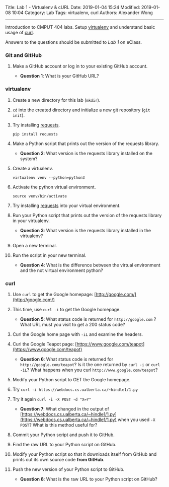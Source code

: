 Title: Lab 1 - Virtualenv & cURL
Date: 2019-01-04 15:24
Modified: 2019-01-08 10:04
Category: Lab
Tags: virtualenv, curl
Authors: Alexander Wong

----

Introduction to CMPUT 404 labs. Setup [virtualenv](https://docs.python-guide.org/dev/virtualenvs/) and understand basic usage of [curl](https://curl.haxx.se/).

Answers to the questions should be submitted to *Lab 1* on eClass.

### Git and GitHub

1. Make a GitHub account or log in to your existing GitHub account.

    * **Question 1**: What is your GitHub URL?

### virtualenv

1. Create a new directory for this lab (`mkdir`).
1. `cd` into the created directory and initialize a new git repository (`git init`).
1. Try installing [requests](https://pypi.org/project/requests/).

    `pip install requests`

1. Make a Python script that prints out the version of the requests library.

    * **Question 2**: What version is the requests library installed on the system?

1. Create a virtualenv.

    `virtualenv venv --python=python3`

1. Activate the python virtual environment.

    `source venv/bin/activate`

1. Try installing [requests](https://pypi.org/project/requests/) into your virtual environment.
1. Run your Python script that prints out the version of the requests library in your virtualenv.

    * **Question 3**: What version is the requests library installed in the virtualenv?

1. Open a new terminal.
1. Run the script in your new terminal.

    * **Question 4**: What is the difference between the virtual environment and the not virtual environment python?

### curl

1. Use `curl` to get the Google homepage: [http://google.com/](http://google.com/)
1. This time, use `curl -i` to get the Google homepage.

    * **Question 5**: What status code is returned for `http://google.com` ? What URL must you visit to get a 200 status code?

1. Curl the Google home page with `-iL` and examine the headers.
1. Curl the Google Teapot page: [https://www.google.com/teapot](https://www.google.com/teapot)

    * **Question 6**: What status code is returned for `http://google.com/teapot`? Is it the one returned by `curl -i` or `curl -iL`? What happens when you curl `http://www.google.com/teapot`?

1. Modify your Python script to GET the Google homepage.

1. Try `curl -i https://webdocs.cs.ualberta.ca/~hindle1/1.py`
1. Try it again `curl -i -X POST -d "X=Y"`

    * **Question 7**: What changed in the output of [https://webdocs.cs.ualberta.ca/~hindle1/1.py](https://webdocs.cs.ualberta.ca/~hindle1/1.py) when you used `-X POST`? What is this method useful for?

1. Commit your Python script and push it to GitHub.
1. Find the raw URL to your Python script on GitHub.
1. Modify your Python script so that it downloads itself from GitHub and prints out its own source code **from GitHub**.
1. Push the new version of your Python script to GitHub.

    * **Question 8**: What is the raw URL to your Python script on GitHub?
